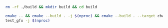 ```bash
rm -rf ./build && mkdir build && cd build
```

```bash
cmake .. && cmake --build . -j $(nproc) && cmake --build . --target cbased-
test_gfx -j $(nproc)
```
